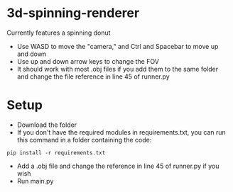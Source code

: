 # 3d-spinning-renderer
Currently features a spinning donut
- Use WASD to move the "camera," and Ctrl and Spacebar to move up and down
- Use up and down arrow keys to change the FOV
- It should work with most .obj files if you add them to the same folder and change the file reference in line 45 of runner.py
# Setup
- Download the folder
- If you don't have the required modules in requirements.txt, you can run this command in a folder containing the code:
```
pip install -r requirements.txt
```
- Add a .obj file and change the reference in line 45 of runner.py if you wish
- Run main.py
